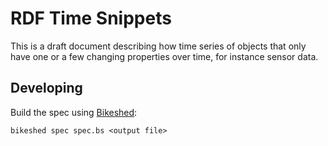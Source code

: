 # RDF Time Snippets

This is a draft document describing how time series of objects that only
have one or a few changing properties over time, for instance sensor data.


## Developing
Build the spec using [Bikeshed](https://speced.github.io/bikeshed):

```
bikeshed spec spec.bs <output file>
```
